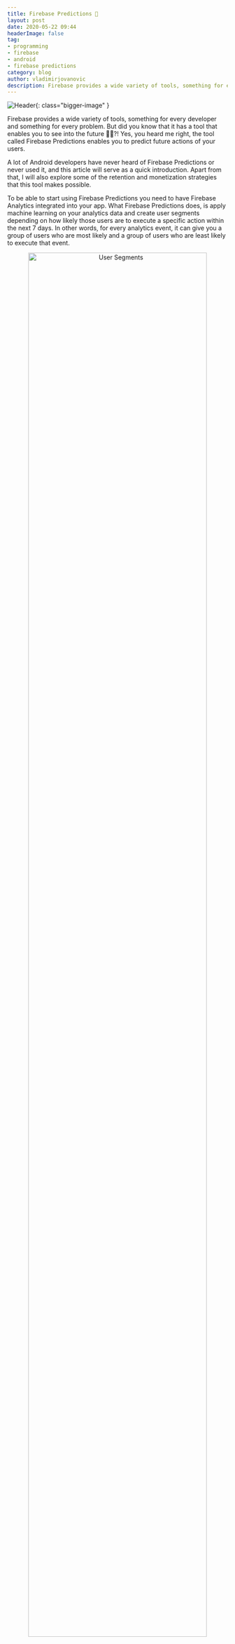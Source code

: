 ```yaml
---
title: Firebase Predictions 🔮
layout: post
date: 2020-05-22 09:44
headerImage: false
tag:
- programming
- firebase
- android
- firebase predictions
category: blog
author: vladimirjovanovic
description: Firebase provides a wide variety of tools, something for every developer and something for every problem. But did you know that it has a tool that enables you to see into the future 🔮😮?!
---
```


![Header](../assets/blog/firebase_predictions_cover.png){: class="bigger-image" }

Firebase provides a wide variety of tools, something for every developer and something for every problem. But did you know that it has a tool that enables you to see into the future 🔮😮?! Yes, you heard me right, the tool called Firebase Predictions enables you to predict future actions of your users.

A lot of Android developers have never heard of Firebase Predictions or never used it, and this article will serve as a quick introduction. Apart from that, I will also explore some of the retention and monetization strategies that this tool makes possible.

<div class="breaker"></div>

To be able to start using Firebase Predictions you need to have Firebase Analytics integrated into your app. What Firebase Predictions does, is apply machine learning on your analytics data and create user segments depending on how likely those users are to execute a specific action within the next 7 days. In other words, for every analytics event, it can give you a group of users who are most likely and a group of users who are least likely to execute that event.

<p style="text-align: center">
	<img class="image" src="../assets/blog/firebase_predictions_segments.gif" alt="User Segments" style="width:90%">
</p>

Now armed with that knowledge, you can react to your users' anticipated actions and needs using other Firebase tools and always stay one step ahead. 

You have the option to use Remote Config and adjust user experience for specific user segments, or to use push notifications and in-app messages to inform those users about new deals tailored just for them.

### Retention and Monetization Strategies

The best way to present the power of Firebase Predictions is on an example.
Let's say that we have an app that is selling something. That can be a product, subscription to a pro version of the app, or in-app currency. And let's say that we are tracking this purchase event in Firebase Analytics.

Using Firebase Predictions we can assign the value to the users on how likely they are to make a purchase in the next 7 days. Knowing this, we can start adjusting the behavior of the app for those users.

If the users are not likely to convert, we can explore other monetization strategies, such as for example ads. So using Remote Config we can show ads to those users. If the users are a bit more likely to convert we can try nudging them by, for example, sending them vouchers using push notifications and in-app messages. And if the users are super likely to convert, we can just leave them alone, and make sure that they are not disturbed by ads and push notifications.

<div class="side-by-side">
	<div class="toleft">
		<p style="text-align: center">
			<img class="image" src="../assets/blog/firebase_predictions_app_removal.png" alt="Screenshot" style="width:50%">
		</p>
	</div>
	<div class="toright">
		<p>In a similar way, you can also employ a user retention strategy. The only difference is that, in this case, you would run a prediction on the app removal event and adjust the user experience depending on how likely the users are to uninstall your app.
		</p>
		<p>Finally, you can run Firebase Predictions on any event, and since every app is unique make sure to explore different ways to improve your application using Firebase Predictions.</p>
	</div>
</div>



<div class="breaker"></div>

Now you're probably thinking: "This Firebase Predictions thing sounds amazing. So what's the catch? How much does it cost?" The best thing about Firebase Predictions is that it's completely free, and you can start using it today.

<div class="breaker"></div>

If you would like to learn more about Firebase Remote Config check out my Pluralsight course: [**_Firebase on Android: Remote Config and A/B Testing_**](http://pluralsight.pxf.io/xgdk1)

**_Thanks for reading! If you enjoyed this story, please share it!_**